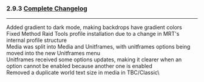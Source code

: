 ### 2.9.3 [Complete Changelog](https://github.com/eltreum0/eltruism/blob/main/Changelog.md)
___
Added gradient to dark mode, making backdrops have gradient colors\
Fixed Method Raid Tools profile installation due to a change in MRT's internal profile structure\
Media was split into Media and Unitframes, with unitframes options being moved into the new Unitframes menu\
Unitframes received some options updates, making it clearer when an option cannot be enabled because another one is enabled\
Removed a duplicate world text size in media in TBC/Classic\
